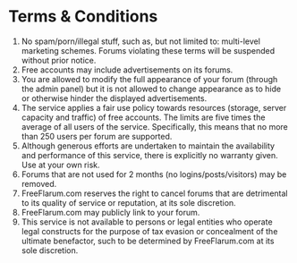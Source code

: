 # Terms & Conditions

1. No spam/porn/illegal stuff, such as, but not limited to: multi-level marketing schemes. Forums violating these terms will be suspended without prior notice.
2. Free accounts may include advertisements on its forums.
3. You are allowed to modify the full appearance of your forum (through the admin panel) but it is not allowed to change appearance as to hide or otherwise hinder the displayed advertisements.
4. The service applies a fair use policy towards resources (storage, server capacity and traffic) of free accounts. The limits are five times the average of all users of the service. Specifically, this means that no more than 250 users per forum are supported.
5. Although generous efforts are undertaken to maintain the availability and performance of this service, there is explicitly no warranty given. Use at your own risk.
6. Forums that are not used for 2 months (no logins/posts/visitors) may be removed.
7. FreeFlarum.com reserves the right to cancel forums that are detrimental to its quality of service or reputation, at its sole discretion. 
8. FreeFlarum.com may publicly link to your forum.
9. This service is not available to persons or legal entities who operate legal constructs for the purpose of tax evasion or concealment of the ultimate benefactor, such to be determined by FreeFlarum.com at its sole discretion.
